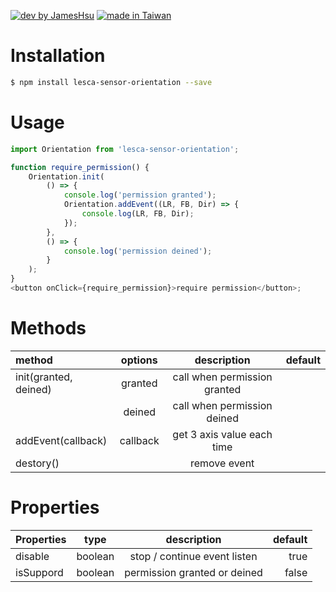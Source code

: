 [![dev by JamesHsu](https://img.shields.io/badge/Dev%20by-Jameshsu1125-green)](https://github.com/jameshsu1125/) [![made in Taiwan](https://img.shields.io/badge/Made%20in-Taiwan-orange)](https://github.com/jameshsu1125/)

# Installation

```sh
$ npm install lesca-sensor-orientation --save
```

# Usage

```javascript
import Orientation from 'lesca-sensor-orientation';

function require_permission() {
	Orientation.init(
		() => {
			console.log('permission granted');
			Orientation.addEvent((LR, FB, Dir) => {
				console.log(LR, FB, Dir);
			});
		},
		() => {
			console.log('permission deined');
		}
	);
}
<button onClick={require_permission}>require permission</button>;
```

# Methods

| method                | options  |         description          | default |
| :-------------------- | :------: | :--------------------------: | ------: |
| init(granted, deined) | granted  | call when permission granted |         |
|                       |  deined  | call when permission deined  |         |
| addEvent(callback)    | callback |  get 3 axis value each time  |         |
| destory()             |          |         remove event         |         |

# Properties

| Properties |  type   |         description          | default |
| :--------- | :-----: | :--------------------------: | ------: |
| disable    | boolean | stop / continue event listen |    true |
| isSuppord  | boolean | permission granted or deined |   false |
